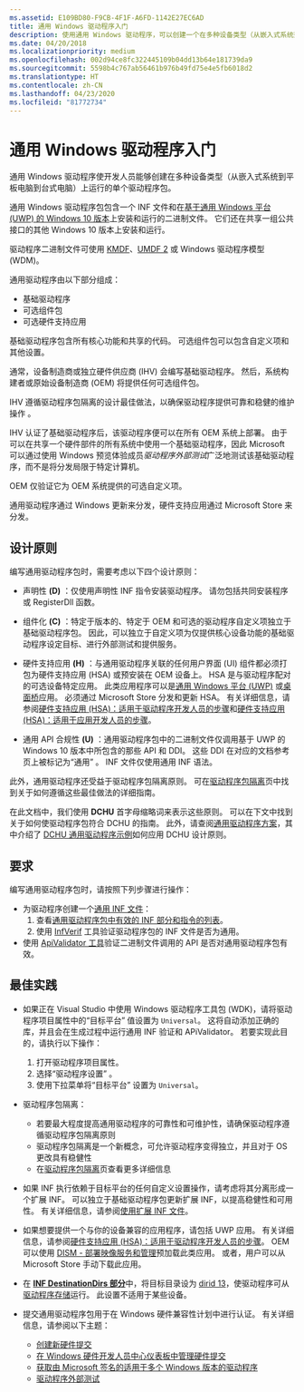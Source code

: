 ```yaml
---
ms.assetid: E109BD80-F9CB-4F1F-A6FD-1142E27EC6AD
title: 通用 Windows 驱动程序入门
description: 使用通用 Windows 驱动程序，可以创建一个在多种设备类型（从嵌入式系统到平板电脑和电脑）上运行的驱动程序。
ms.date: 04/20/2018
ms.localizationpriority: medium
ms.openlocfilehash: 002d94ce8fc322445109b04dd13b64e181739da9
ms.sourcegitcommit: 5598b4c767ab56461b976b49fd75e4e5fb6018d2
ms.translationtype: HT
ms.contentlocale: zh-CN
ms.lasthandoff: 04/23/2020
ms.locfileid: "81772734"
---
```

# <a name="getting-started-with-universal-windows-drivers"></a>通用 Windows 驱动程序入门

通用 Windows 驱动程序使开发人员能够创建在多种设备类型（从嵌入式系统到平板电脑到台式电脑）上运行的单个驱动程序包。

通用 Windows 驱动程序包包含一个 INF 文件和在[基于通用 Windows 平台 (UWP) 的 Windows 10 版本](windows-10-editions-for-universal-drivers.md)上安装和运行的二进制文件。 它们还在共享一组公共接口的其他 Windows 10 版本上安装和运行。


驱动程序二进制文件可使用 [KMDF](../wdf/index.md)、[UMDF 2](../wdf/getting-started-with-umdf-version-2.md) 或 Windows 驱动程序模型 (WDM)。

通用驱动程序由以下部分组成：
- 基础驱动程序 
- 可选组件包 
- 可选硬件支持应用 

基础驱动程序包含所有核心功能和共享的代码。 可选组件包可以包含自定义项和其他设置。

通常，设备制造商或独立硬件供应商 (IHV) 会编写基础驱动程序。 然后，系统构建者或原始设备制造商 (OEM) 将提供任何可选组件包。

IHV 遵循驱动程序包隔离的设计最佳做法，以确保驱动程序提供可靠和稳健的维护操作  。

IHV 认证了基础驱动程序后，该驱动程序便可以在所有 OEM 系统上部署。 由于可以在共享一个硬件部件的所有系统中使用一个基础驱动程序，因此 Microsoft 可以通过使用 Windows 预览体验成员*驱动程序外部测试*广泛地测试该基础驱动程序，而不是将分发局限于特定计算机。

OEM 仅验证它为 OEM 系统提供的可选自定义项。

通用驱动程序通过 Windows 更新来分发，硬件支持应用通过 Microsoft Store 来分发。

## <a name="design-principles"></a>设计原则

编写通用驱动程序包时，需要考虑以下四个设计原则：

* 声明性 **(D)** ：仅使用声明性 INF 指令安装驱动程序。 请勿包括共同安装程序或 RegisterDll 函数。

* 组件化 **(C)** ：特定于版本的、特定于 OEM 和可选的驱动程序自定义项独立于基础驱动程序包。 因此，可以独立于自定义项为仅提供核心设备功能的基础驱动程序设定目标、进行外部测试和提供服务。

* 硬件支持应用 **(H)** ：与通用驱动程序关联的任何用户界面 (UI) 组件都必须打包为硬件支持应用 (HSA) 或预安装在 OEM 设备上。  HSA 是与驱动程序配对的可选设备特定应用。 此类应用程序可以是[通用 Windows 平台 (UWP)](https://docs.microsoft.com/windows/uwp/get-started/universal-application-platform-guide) 或[桌面桥](https://docs.microsoft.com/windows/uwp/porting/desktop-to-uwp-root)应用。  必须通过 Microsoft Store 分发和更新 HSA。  有关详细信息，请参阅[硬件支持应用 (HSA)：适用于驱动程序开发人员的步骤](../devapps/hardware-support-app--hsa--steps-for-driver-developers.md)和[硬件支持应用 (HSA)：适用于应用开发人员的步骤](../devapps/hardware-support-app--hsa--steps-for-app-developers.md)。

* 通用 API 合规性 **(U)** ：通用驱动程序包中的二进制文件仅调用基于 UWP 的 Windows 10 版本中所包含的那些 API 和 DDI。 这些 DDI 在对应的文档参考页上被标记为“通用”  。 INF 文件仅使用通用 INF 语法。

此外，通用驱动程序还受益于驱动程序包隔离原则。  可在[驱动程序包隔离](driver-isolation.md)页中找到关于如何遵循这些最佳做法的详细指南。

在此文档中，我们使用 **DCHU** 首字母缩略词来表示这些原则。 可以在下文中找到关于如何使驱动程序包符合 DCHU 的指南。
此外，请查阅[通用驱动程序方案](universal-driver-scenarios.md)，其中介绍了 [DCHU 通用驱动程序示例](https://github.com/Microsoft/Windows-driver-samples/tree/master/general/DCHU)如何应用 DCHU 设计原则。

## <a name="requirements"></a>要求

编写通用驱动程序包时，请按照下列步骤进行操作：

*  为驱动程序创建一个[通用 INF 文件](../install/using-an-extension-inf-file.md)：
    1.  查看[通用驱动程序包中有效的 INF 部分和指令的列表](../install/using-a-universal-inf-file.md#which-inf-sections-are-invalid-in-a-universal-inf-file)。
    2.  使用 [InfVerif](../devtest/infverif.md) 工具验证驱动程序包的 INF 文件是否为通用。
*  使用 [ApiValidator 工具](validating-universal-drivers.md)验证二进制文件调用的 API 是否对通用驱动程序包有效。

## <a name="best-practices"></a>最佳实践

*  如果正在 Visual Studio 中使用 Windows 驱动程序工具包 (WDK)，请将驱动程序项目属性中的“目标平台”  值设置为 `Universal`。  这将自动添加正确的库，并且会在生成过程中运行通用 INF 验证和 APiValidator。  若要实现此目的，请执行以下操作：

    1. 打开驱动程序项目属性。
    2. 选择“驱动程序设置”  。
    3. 使用下拉菜单将“目标平台”  设置为 `Universal`。

* 驱动程序包隔离：

  * 若要最大程度提高通用驱动程序的可靠性和可维护性，请确保驱动程序遵循驱动程序包隔离原则 
  * 驱动程序包隔离是一个新概念，可允许驱动程序变得独立，并且对于 OS 更改具有稳健性
  * 在[驱动程序包隔离](driver-isolation.md)页查看更多详细信息
    
*  如果 INF 执行依赖于目标平台的任何自定义设置操作，请考虑将其分离形成一个扩展 INF。 可以独立于基础驱动程序包更新扩展 INF，以提高稳健性和可用性。 有关详细信息，请参阅[使用扩展 INF 文件](../install/using-an-extension-inf-file.md)。
*  如果想要提供一个与你的设备兼容的应用程序，请包括 UWP 应用。 有关详细信息，请参阅[硬件支持应用 (HSA)：适用于驱动程序开发人员的步骤](../devapps/hardware-support-app--hsa--steps-for-driver-developers.md)。  OEM 可以使用 [DISM - 部署映像服务和管理](https://docs.microsoft.com/windows-hardware/manufacture/desktop/dism---deployment-image-servicing-and-management-technical-reference-for-windows)预加载此类应用。 或者，用户可以从 Microsoft Store 手动下载此应用。
*  在 [**INF DestinationDirs 部分**](../install/inf-destinationdirs-section.md)中，将目标目录设为 [dirid 13](../install/using-dirids.md)，使驱动程序可从[驱动程序存储](https://docs.microsoft.com/windows-hardware/drivers/install/driver-store)运行。 此设置不适用于某些设备。
*  提交通用驱动程序包用于在 Windows 硬件兼容性计划中进行认证。 有关详细信息，请参阅以下主题：

   *  [创建新硬件提交](../dashboard/create-a-new-hardware-submission.md)
   *  [在 Windows 硬件开发人员中心仪表板中管理硬件提交](../dashboard/manage-your-hardware-submissions.md)
   *  [获取由 Microsoft 签名的适用于多个 Windows 版本的驱动程序](../dashboard/get-drivers-signed-by-microsoft-for-multiple-windows-versions.md)
   *  [驱动程序外部测试](../dashboard/driver-flighting.md)

